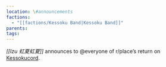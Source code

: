 ```yaml
---
location: \#announcements
factions:
  - "[[factions/Kessoku Band|Kessoku Band]]"
parents: 
tags: 
---
```

*[[Izu 虹夏虹夏]]* announces to @everyone of r/place’s return on [Kessokucord](https://discord.com/channels/1093664259273130084/1095400495331426336/1131249293571928145).
